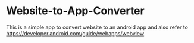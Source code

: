 # Website-to-App-Converter
This is a simple app to convert website to an android app and also refer to https://developer.android.com/guide/webapps/webview
